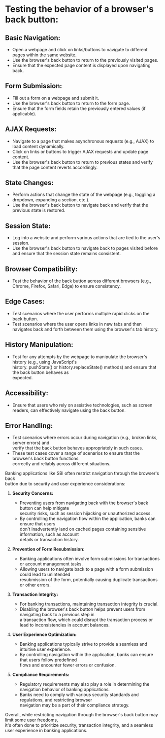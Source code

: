 # Testing the behavior of a browser's back button:
## Basic Navigation:

* Open a webpage and click on links/buttons to navigate to different pages within the same website.
* Use the browser's back button to return to the previously visited pages.
* Ensure that the expected page content is displayed upon navigating back.

## Form Submission:
* Fill out a form on a webpage and submit it.
* Use the browser's back button to return to the form page.
* Ensure that the form fields retain the previously entered values (if applicable).

## AJAX Requests:
* Navigate to a page that makes asynchronous requests (e.g., AJAX) to load content dynamically.
* Click on links or buttons to trigger AJAX requests and update page content.
* Use the browser's back button to return to previous states and verify that the page content reverts accordingly.

## State Changes:
* Perform actions that change the state of the webpage (e.g., toggling a dropdown, expanding a section, etc.).
* Use the browser's back button to navigate back and verify that the previous state is restored.

## Session State:
* Log into a website and perform various actions that are tied to the user's session.
* Use the browser's back button to navigate back to pages visited before and ensure that the session state remains consistent.

## Browser Compatibility:
* Test the behavior of the back button across different browsers (e.g., Chrome, Firefox, Safari, Edge) to ensure consistency.

## Edge Cases:
* Test scenarios where the user performs multiple rapid clicks on the back button.
* Test scenarios where the user opens links in new tabs and then navigates back and forth between them using the browser's tab history.

## History Manipulation:
* Test for any attempts by the webpage to manipulate the browser's history (e.g., using JavaScript's   
history. pushState() or history.replaceState() methods) and ensure that the back button behaves as   
expected.

## Accessibility:
* Ensure that users who rely on assistive technologies, such as screen readers, can effectively navigate using the back button.

## Error Handling:
* Test scenarios where errors occur during navigation (e.g., broken links, server errors) and   
verify that the back button behaves appropriately in such cases.
* These test cases cover a range of scenarios to ensure that the browser's back button functions   
correctly and reliably across different situations.


Banking applications like SBI often restrict navigation through the browser's back   
button due to security and user experience considerations:

1. **Security Concerns:**
   - Preventing users from navigating back with the browser's back button can help mitigate   
   security risks, such as session hijacking or unauthorized access.
   - By controlling the navigation flow within the application, banks can ensure that users   
     don't inadvertently land on cached pages containing sensitive information, such as account   
     details or transaction history.

2. **Prevention of Form Resubmission:**
   - Banking applications often involve form submissions for transactions or account management tasks.
   - Allowing users to navigate back to a page with a form submission could lead to unintended   
   resubmission of the form, potentially causing duplicate transactions or other errors.

3. **Transaction Integrity:**
   - For banking transactions, maintaining transaction integrity is crucial.
   - Disabling the browser's back button helps prevent users from navigating back to a previous step in   
   a transaction flow, which could disrupt the transaction process or lead to inconsistencies in account balances.

4. **User Experience Optimization:**
   - Banking applications typically strive to provide a seamless and intuitive user experience.
   - By controlling navigation within the application, banks can ensure that users follow predefined   
   flows and encounter fewer errors or confusion.

5. **Compliance Requirements:**
   - Regulatory requirements may also play a role in determining the navigation behavior of banking applications.
   - Banks need to comply with various security standards and regulations, and restricting browser   
    navigation may be a part of their compliance strategy.

Overall, while restricting navigation through the browser's back button may limit some user freedoms,   
it's often done to prioritize security, transaction integrity, and a seamless user experience in banking applications.